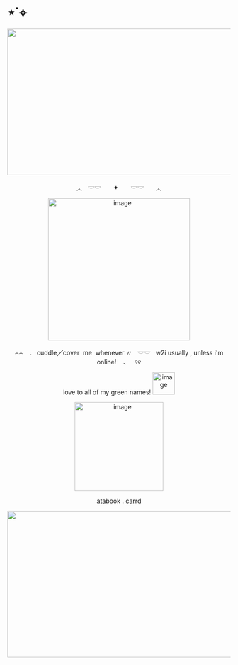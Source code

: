 # ⋆˙⟡
<p align="center">
<img width="2048" height="330" alt="image" src="https://64.media.tumblr.com/b921c466430f7aa6f4509d516769f345/d083df8da3513e0a-84/s2048x3072/896528946492d3bdb78f47ff85586d3af791bb65.pnj" />
<p align="center">
◞◟　𓎟𓎟　 ✦　　𓎟𓎟　　◞◟
<p align="center">
<img width="320" height="320" alt="image" src="https://media.discordapp.net/attachments/1406201432738365532/1421469835971264542/tuxpi.com.1758975142-removebg-preview.png?ex=68d92672&is=68d7d4f2&hm=2b0b9a451dbe229814048e353666199f314f59c464d28ce00cbe036b5e270ccb&=&format=webp&quality=lossless&width=375&height=360" />
<p align="center">
⌢⌢ ‎ ‎ ‎ . ‎ ‎ cuddle╱cover ‎ me ‎ whenever  〃 ‎ ‎ 𓎟𓎟 ‎ ‎ w2i‎  usually‎ ,‎  unles‎s i'm‎  online!‎  ‎ ‎ ‎ 、‎ ‎ ‎ ୨୧
<p align="center">
love to all of my green names! <img width="50" height="50" alt="image" src="https://64.media.tumblr.com/4cdf6bc82b83c4a0e09417f89d84f264/04eb9c80f56504d1-06/s75x75_c1/a6e105a8c136200a98fb58c17f96d9c35a8cab77.gifv" />


<p align="center">
  <img width="200" height="200" alt="image" src="https://64.media.tumblr.com/9a97d04d98ab284c1a5d7e2b44afe81b/1881390cbd6f2163-35/s500x750/3c9ea68c2c14511c81722486c3434fa0c086e12f.gifv" />

<p align="center">
  <a href="https://whatsurnamegirlfriend.atabook.org/" target="_blank">ata</a>book .
  <a href="https://theoceanhealssouls.carrd.co/" target="_blank">car</a>rd
<p align="center">
<img width="2048" height="330" alt="image" src="https://64.media.tumblr.com/b8c2e2f9523e706a3c27656fc182d23c/d083df8da3513e0a-e5/s2048x3072/dea5e8658b68a53bc95b383a7fed8e20083fcb1a.pnj" />




</p>



























